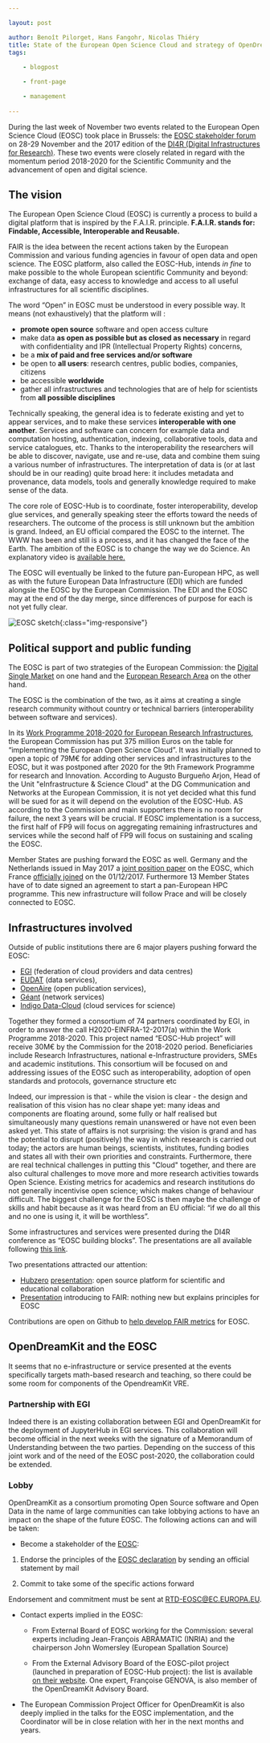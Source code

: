 ```yaml
---

layout: post

author: Benoît Pilorget, Hans Fangohr, Nicolas Thiéry
title: State of the European Open Science Cloud and strategy of OpenDreamKit
tags:
  
    - blogpost

    - front-page

    - management
    
---
```




During the last week of November two events related to the European Open Science Cloud (EOSC) took place in Brussels: the [EOSC stakeholder forum](https://eoscpilot.eu/eosc-stakeholder-forum-shaping-future-eosc) on 28-29 November and the 2017 edition of the [DI4R (Digital Infrastructures for Research)](https://www.digitalinfrastructures.eu/). These two events were closely related in regard with the momentum period 2018-2020 for the Scientific Community and the advancement of open and digital science.


## The vision

The European Open Science Cloud (EOSC) is currently a process to build a digital platform that is inspired by the F.A.I.R. principle. **F.A.I.R. stands for: Findable, Accessible, Interoperable and Reusable.**

FAIR is the idea between the recent actions taken by the European Commission and various funding agencies in favour of open data and open science.
The EOSC platform, also called the EOSC-Hub, intends *in fine* to make possible to the whole European scientific Community and beyond: exchange of data, easy access to knowledge and access to all useful infrastructures for all scientific disciplines.

The word “Open” in EOSC must be understood in every possible way. It means (not exhaustively) that the platform will :
- **promote open source** software and open access culture
- make data **as open as possible but as closed as necessary** in regard with confidentiality and IPR (Intellectual Property Rights) concerns,
- be a **mix of paid and free services and/or software**
- be open to **all users**: research centres, public bodies, companies, citizens
- be accessible **worldwide**
- gather all infrastructures and technologies that are of help for scientists from **all possible disciplines**

Technically speaking, the general idea is to federate existing and yet to appear services, and to make these services **interoperable with one another**. Services and software can concern for example data and computation hosting, authentication, indexing, collaborative tools, data and service catalogues, etc. Thanks to the interoperability the researchers will be able to discover, navigate, use and re-use, data and combine them suing a various number of infrastructures. The interpretation of data is (or at last should be in our reading) quite broad here: it includes metadata and provenance, data models, tools and generally knowledge required to make sense of the data.

The core role of EOSC-Hub is to coordinate, foster interoperability, develop glue services, and generally speaking steer the efforts toward the needs of researchers. The outcome of the process is still unknown but the ambition is grand. Indeed, an EU official compared the EOSC to the internet. The WWW has been and still is a process, and it has changed the face of the Earth. The ambition of the EOSC is to change the way we do Science.
An explanatory video is [available here.](https://www.youtube.com/watch?time_continue=141&v=SC4-O8BmI4I)

The EOSC will eventually be linked to the future pan-European HPC, as well as with the future European Data Infrastructure (EDI) which are funded alongsie the EOSC by the European Commission. The EDI and the EOSC may at the end of the day merge, since differences of purpose for each is not yet fully clear. 

![EOSC sketch](/public/images/EOSC-sketch.JPG){:class="img-responsive"}


## Political support and public funding

The EOSC is part of two strategies of the European Commission: the [Digital Single Market](https://ec.europa.eu/digital-single-market/en/policies/shaping-digital-single-market) on one hand and the [European Research Area](http://ec.europa.eu/research/era/index_en.htm) on the other hand.

The EOSC is the combination of the two, as it aims at creating a single research community without country or technical barriers (interoperability between software and services). 

In its [Work Programme 2018-2020 for European Research Infrastructures](http://ec.europa.eu/research/participants/data/ref/h2020/wp/2018-2020/main/h2020-wp1820-infrastructures_en.pdf), the European Commission has put 375 million Euros on the table for “implementing the European Open Science Cloud”. It was initially planned to open a topic of 79M€ for adding other services and infrastructures to the EOSC, but it was postponed after 2020 for the 9th Framework Programme for research and Innovation. According to Augusto Burgueño Arjon, Head of the Unit "eInfrastructure & Science Cloud" at the DG Communication and Networks at the European Commission, it is not yet decided what this fund will be sued for as it will depend on the evolution of the EOSC-Hub. AS according to the Commission and main supporters there is no room for failure, the next 3 years will be crucial. If EOSC implementation is a success, the first half of FP9 will focus on aggregating remaining infrastructures and services while the second half of FP9 will focus on sustaining and scaling the EOSC.

Member States are pushing forward the EOSC as well. Germany and the Netherlands issued in May 2017 a [joint position paper](https://www.government.nl/documents/reports/2017/05/30/joint-position-paper-on-the-european-open-science-cloud) on the EOSC, which France [officially joined](https://twitter.com/VidalFrederique/status/936650264899178497) on the 01/12/2017. Furthermore 13 Member States have of to date signed an agreement to start a pan-European HPC programme. This new infrastructure will follow Prace and will be closely connected to EOSC.



## Infrastructures involved

Outside of public institutions there are 6 major players pushing forward the EOSC:
- [EGI](https://www.egi.eu/) (federation of cloud providers and data centres)
- [EUDAT](https://eudat.eu/) (data services), 
- [OpenAire](https://www.openaire.eu/) (open publication services),
- [Géant](https://www.geant.org/) (network services)
- [Indigo Data-Cloud](https://www.indigo-datacloud.eu/) (cloud services for science)

Together they formed a consortium of 74 partners coordinated by EGI, in order to answer the call H2020-EINFRA-12-2017(a) within the Work Programme 2018-2020. This project named “EOSC-Hub project” will receive 30M€ by the Commission for the 2018-2020 period. Beneficiaries include Research Infrastructures, national e-Infrastructure providers, SMEs and academic institutions. This consortium will be focused on and addressing issues of the EOSC such as interoperability, adoption of open standards and protocols, governance structure etc

Indeed, our impression is that - while the vision is clear - the design and realisation of this vision has no clear shape yet: many ideas and components are floating around, some fully or half realised but simultaneously many questions remain unanswered or have not even been asked yet. This state of affairs is not surprising: the vision is grand and has the potential to disrupt (positively) the way in which research is carried out today; the actors are human beings, scientists, institutes, funding bodies and states all with their own priorities and constraints.
Furthermore, there are real technical challenges in putting this "Cloud" together, and there are also cultural challenges to move more and more research activities towards Open Science. Existing metrics for academics and research institutions do not generally incentivise open science; which makes change of behaviour difficult. The biggest challenge for the EOSC is then maybe the challenge of skills and habit because as it was heard from an EU official: “if we do all this and no one is using it, it will be worthless”.

Some infrastructures and services were presented during the DI4R conference as “EOSC building blocks”. The presentations are all available following [this link](https://indico.egi.eu/indico/event/3455/timetable/#all).

Two presentations attracted our attention:

- [Hubzero](https://help.hubzero.org/) [presentation](https://indico.egi.eu/indico/event/3455/session/7/contribution/137/material/slides/0.pdf): open source platform for scientific and educational collaboration
- [Presentation](https://indico.egi.eu/indico/event/3455/session/7/contribution/137/material/slides/0.pdf) introducing to FAIR: nothing new but explains principles for EOSC

Contributions are open on Github to [help develop FAIR metrics](https://github.com/FAIRMetrics/Metrics) for EOSC.



## OpenDreamKit and the EOSC

It seems that no e-infrastructure or service presented at the events specifically targets math-based research and teaching, so there could be some room for components of the OpendreamKit VRE.


### Partnership with EGI

Indeed there is an existing collaboration between EGI and OpenDreamKit for the deployment of JupyterHub in EGI services. This collaboration will become official in the next weeks with the signature of a Memorandum of Understanding between the two parties.
Depending on the success of this joint work and of the need of the EOSC post-2020, the collaboration could be extended.


### Lobby

OpenDreamKit as a consortium promoting Open Source software and Open Data in the name of large communities can take lobbying actions to have an impact on the shape of the future EOSC. The following actions can and will be taken:

- Become a stakeholder of the [EOSC](https://ec.europa.eu/research/openscience/index.cfm?pg=open-science-cloud):

1) Endorse the principles of the [EOSC declaration](https://ec.europa.eu/research/openscience/pdf/eosc_declaration.pdf#view=fit&pagemode=none) by sending an official statement by mail
 
2) Commit to take some of the specific actions forward

Endorsement and commitment must be sent at [RTD-EOSC@EC.EUROPA.EU](mailto:RTD-EOSC@EC.EUROPA.EU).

- Contact experts implied in the EOSC:
  - From External Board of EOSC working for the Commission: several experts including Jean-François ABRAMATIC (INRIA) and the chairperson John Womersley (European Spallation Source)

  - From the External Advisory Board of the EOSC-pilot project (launched in preparation of EOSC-Hub project): the list is available [on their website](https://eoscpilot.eu/about/external-advisory-board). One expert, Françoise GENOVA, is also member of the OpenDreamKit Advisory Board.

- The European Commission Project Officer for OpenDreamKit is also deeply implied in the talks for the EOSC implementation, and the Coordinator will be in close relation with her in the next months and years.
